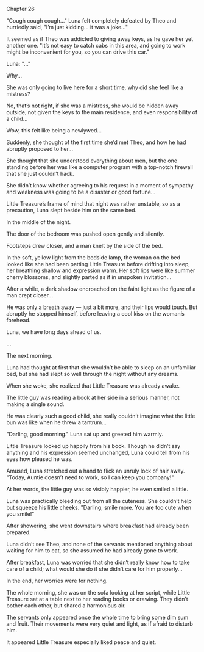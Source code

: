 Chapter 26

"Cough cough cough…" Luna felt completely defeated by Theo and hurriedly said, "I’m just kidding… it was a joke…"


It seemed as if Theo was addicted to giving away keys, as he gave her yet another one. "It’s not easy to catch cabs in this area, and going to work might be inconvenient for you, so you can drive this car."


Luna: "…"


Why…


She was only going to live here for a short time, why did she feel like a mistress?


No, that’s not right, if she was a mistress, she would be hidden away outside, not given the keys to the main residence, and even responsibility of a child…


Wow, this felt like being a newlywed…


Suddenly, she thought of the first time she’d met Theo, and how he had abruptly proposed to her…


She thought that she understood everything about men, but the one standing before her was like a computer program with a top-notch firewall that she just couldn’t hack.


She didn’t know whether agreeing to his request in a moment of sympathy and weakness was going to be a disaster or good fortune…


Little Treasure’s frame of mind that night was rather unstable, so as a precaution, Luna slept beside him on the same bed.


In the middle of the night.


The door of the bedroom was pushed open gently and silently.


Footsteps drew closer, and a man knelt by the side of the bed.


In the soft, yellow light from the bedside lamp, the woman on the bed looked like she had been patting Little Treasure before drifting into sleep, her breathing shallow and expression warm. Her soft lips were like summer cherry blossoms, and slightly parted as if in unspoken invitation…


After a while, a dark shadow encroached on the faint light as the figure of a man crept closer…


He was only a breath away — just a bit more, and their lips would touch. But abruptly he stopped himself, before leaving a cool kiss on the woman’s forehead.


Luna, we have long days ahead of us.


…


The next morning.


Luna had thought at first that she wouldn’t be able to sleep on an unfamiliar bed, but she had slept so well through the night without any dreams.


When she woke, she realized that Little Treasure was already awake.


The little guy was reading a book at her side in a serious manner, not making a single sound.


He was clearly such a good child, she really couldn’t imagine what the little bun was like when he threw a tantrum…


"Darling, good morning." Luna sat up and greeted him warmly.


Little Treasure looked up happily from his book. Though he didn’t say anything and his expression seemed unchanged, Luna could tell from his eyes how pleased he was.


Amused, Luna stretched out a hand to flick an unruly lock of hair away. "Today, Auntie doesn’t need to work, so I can keep you company!"


At her words, the little guy was so visibly happier, he even smiled a little.


Luna was practically bleeding out from all the cuteness. She couldn’t help but squeeze his little cheeks. "Darling, smile more. You are too cute when you smile!"


After showering, she went downstairs where breakfast had already been prepared.


Luna didn’t see Theo, and none of the servants mentioned anything about waiting for him to eat, so she assumed he had already gone to work.


After breakfast, Luna was worried that she didn’t really know how to take care of a child; what would she do if she didn’t care for him properly…


In the end, her worries were for nothing.


The whole morning, she was on the sofa looking at her script, while Little Treasure sat at a table next to her reading books or drawing. They didn’t bother each other, but shared a harmonious air.


The servants only appeared once the whole time to bring some dim sum and fruit. Their movements were very quiet and light, as if afraid to disturb him.


It appeared Little Treasure especially liked peace and quiet.

